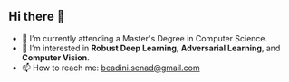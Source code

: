 ## Hi there 👋


- 🔭 I’m currently attending a Master's Degree in Computer Science.
- 🌱 I’m interested in **Robust Deep Learning**, **Adversarial Learning**, and **Computer Vision**.
- 📫 How to reach me: beadini.senad@gmail.com

